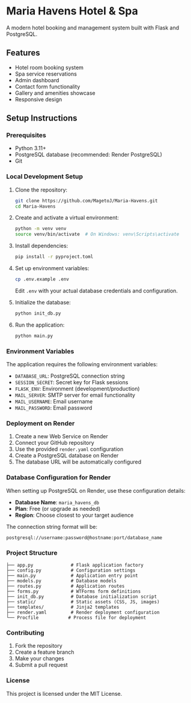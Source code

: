 # Maria Havens Hotel & Spa

A modern hotel booking and management system built with Flask and PostgreSQL.

## Features

- Hotel room booking system
- Spa service reservations
- Admin dashboard
- Contact form functionality
- Gallery and amenities showcase
- Responsive design

## Setup Instructions

### Prerequisites

- Python 3.11+
- PostgreSQL database (recommended: Render PostgreSQL)
- Git

### Local Development Setup

1. Clone the repository:
   ```bash
   git clone https://github.com/MagetoJ/Maria-Havens.git
   cd Maria-Havens
   ```

2. Create and activate a virtual environment:
   ```bash
   python -m venv venv
   source venv/bin/activate  # On Windows: venv\Scripts\activate
   ```

3. Install dependencies:
   ```bash
   pip install -r pyproject.toml
   ```

4. Set up environment variables:
   ```bash
   cp .env.example .env
   ```
   Edit `.env` with your actual database credentials and configuration.

5. Initialize the database:
   ```bash
   python init_db.py
   ```

6. Run the application:
   ```bash
   python main.py
   ```

### Environment Variables

The application requires the following environment variables:

- `DATABASE_URL`: PostgreSQL connection string
- `SESSION_SECRET`: Secret key for Flask sessions
- `FLASK_ENV`: Environment (development/production)
- `MAIL_SERVER`: SMTP server for email functionality
- `MAIL_USERNAME`: Email username
- `MAIL_PASSWORD`: Email password

### Deployment on Render

1. Create a new Web Service on Render
2. Connect your GitHub repository
3. Use the provided `render.yaml` configuration
4. Create a PostgreSQL database on Render
5. The database URL will be automatically configured

### Database Configuration for Render

When setting up PostgreSQL on Render, use these configuration details:

- **Database Name**: `maria_havens_db`
- **Plan**: Free (or upgrade as needed)
- **Region**: Choose closest to your target audience

The connection string format will be:
```
postgresql://username:password@hostname:port/database_name
```

### Project Structure

```
├── app.py              # Flask application factory
├── config.py           # Configuration settings
├── main.py             # Application entry point
├── models.py           # Database models
├── routes.py           # Application routes
├── forms.py            # WTForms form definitions
├── init_db.py          # Database initialization script
├── static/             # Static assets (CSS, JS, images)
├── templates/          # Jinja2 templates
├── render.yaml         # Render deployment configuration
└── Procfile           # Process file for deployment
```

### Contributing

1. Fork the repository
2. Create a feature branch
3. Make your changes
4. Submit a pull request

### License

This project is licensed under the MIT License.